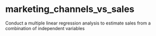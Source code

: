 # marketing_channels_vs_sales
Conduct a multiple linear regression analysis to estimate sales from a combination of independent variables
